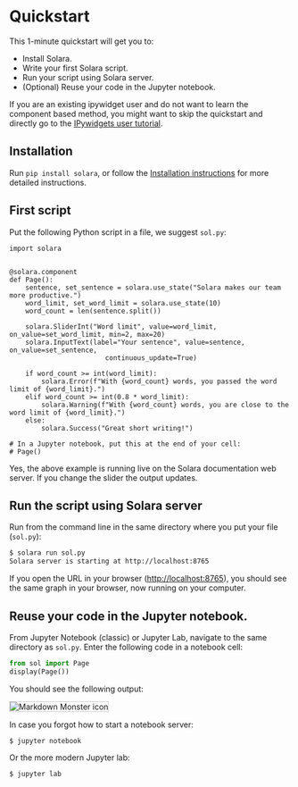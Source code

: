# Quickstart

This 1-minute quickstart will get you to:

   * Install Solara.
   * Write your first Solara script.
   * Run your script using Solara server.
   * (Optional) Reuse your code in the Jupyter notebook.

If you are an existing ipywidget user and do not want to learn the component based method, you might want to skip the quickstart and directly go to the [IPywidgets user tutorial](/docs/tutorial/ipywidgets).

## Installation


Run `pip install solara`, or follow the [Installation instructions](/docs/installing) for more detailed instructions.


## First script

Put the following Python script in a file, we suggest `sol.py`:

```solara
import solara


@solara.component
def Page():
    sentence, set_sentence = solara.use_state("Solara makes our team more productive.")
    word_limit, set_word_limit = solara.use_state(10)
    word_count = len(sentence.split())

    solara.SliderInt("Word limit", value=word_limit, on_value=set_word_limit, min=2, max=20)
    solara.InputText(label="Your sentence", value=sentence, on_value=set_sentence,
                        continuous_update=True)

    if word_count >= int(word_limit):
        solara.Error(f"With {word_count} words, you passed the word limit of {word_limit}.")
    elif word_count >= int(0.8 * word_limit):
        solara.Warning(f"With {word_count} words, you are close to the word limit of {word_limit}.")
    else:
        solara.Success("Great short writing!")

# In a Jupyter notebook, put this at the end of your cell:
# Page()
```

Yes, the above example is running live on the Solara documentation web server. If you change the slider the output updates.

## Run the script using Solara server

Run from the command line in the same directory where you put your file (`sol.py`):

```bash
$ solara run sol.py
Solara server is starting at http://localhost:8765
```

If you open the URL in your browser ([http://localhost:8765](http://localhost:8765)), you should see the same graph in your browser, now running on your computer.

## Reuse your code in the Jupyter notebook.

From Jupyter Notebook (classic) or Jupyter Lab, navigate to the same directory as `sol.py`. Enter the following code in a notebook cell:

```python
from sol import Page
display(Page())
```

You should see the following output:

<img src="/static/public/quickstart-notebook.png" alt="Markdown Monster icon" style="border: 1px solid #ccc;" />

In case you forgot how to start a notebook server:

    $ jupyter notebook

Or the more modern Jupyter lab:

    $ jupyter lab
